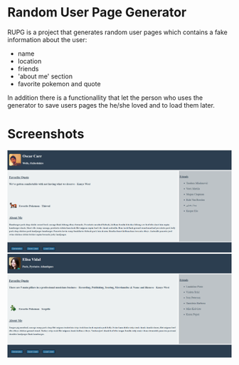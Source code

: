 <H1> Random User Page Generator</H1>

RUPG is a project that generates random user pages which contains
a fake information about the user:
-   name
-   location
-   friends
-   'about me' section
-   favorite pokemon and quote

In addition there is a functionallity that let the person
who uses the generator to save users pages the he/she loved
and to load them later.


<H1> Screenshots </H1>

![Screenshot](Screenshot1.png)
![Screenshot](Screenshot2.png)
